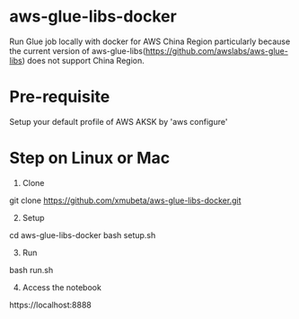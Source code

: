 # aws-glue-libs-docker
Run Glue job locally with docker for AWS China Region particularly because the current version of aws-glue-libs(https://github.com/awslabs/aws-glue-libs) does not support China Region.

# Pre-requisite

Setup your default profile of AWS AKSK by 'aws configure' 

# Step on Linux or Mac
1. Clone

git clone https://github.com/xmubeta/aws-glue-libs-docker.git

2. Setup

cd aws-glue-libs-docker
bash setup.sh

3. Run

bash run.sh

4. Access the notebook

https://localhost:8888




